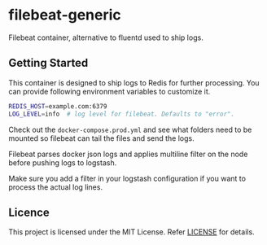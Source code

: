 # filebeat-generic

Filebeat container, alternative to fluentd used to ship logs.

## Getting Started
This container is designed to ship logs to Redis for further processing.
You can provide following environment variables to customize it.

```bash
REDIS_HOST=example.com:6379
LOG_LEVEL=info  # log level for filebeat. Defaults to "error".
```

Check out the `docker-compose.prod.yml` and see what folders need to be mounted so filebeat can tail the files and send the logs.

Filebeat parses docker json logs and applies multiline filter on the node before pushing logs to logstash.

Make sure you add a filter in your logstash configuration if you want to process the actual log lines.

## Licence

This project is licensed under the MIT License. Refer [LICENSE](https://github.com/devops-israel/filebeat-generic/blob/master/LICENSE) for details.

